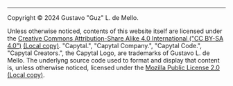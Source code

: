 
---

Copyright &copy; 2024 Gustavo "Guz" L. de Mello.

Unless otherwise noticed, contents of this website itself are licensed under the
[Creative Commons Attribution-Share Alike 4.0 International ("CC BY-SA 4.0")](https://creativecommons.org/licenses/by-sa/4.0/)
[(Local copy)](./LICENSE-CC-BY-SA). "Capytal.", "Capytal Company.", "Capytal Code.",
"Capytal Creators.", the Capytal Logo, are trademarks of Gustavo L. de Mello.
The underlyng source code used to format and display that content is, unless
otherwise noticed, licensed under the
[Mozilla Public License 2.0](https://www.mozilla.org/en-US/MPL/2.0/)
[(Local copy)](./LICENSE).
